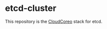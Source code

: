 etcd-cluster
============

This repository is the [CloudCoreo](https://www.cloudcoreo.com) stack for etcd.
